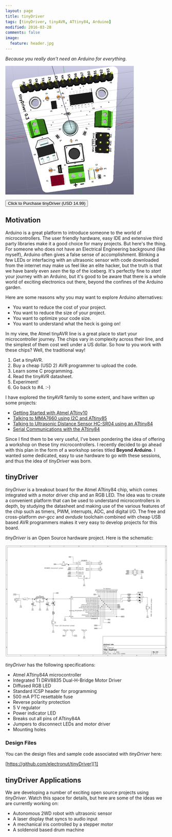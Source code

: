 ```yaml
---
layout: page
title: tinyDriver
tags: [tinyDriver, tinyAVR, ATtiny84, Arduino]
modified: 2016-03-28
comments: false
image:
  feature: header.jpg
---
```


*Because you really don't need an Arduino for everything.*

![](tinyDriver.png)

<form action="https://www.crowdsupply.com/electronut/snapvcc">
  <input type="submit" value="Click to Purchase tinyDriver (USD 14.99)">
</form>

## Motivation

Arduino is a great platform to introduce someone to the world of 
microcontrollers. The user friendly hardware, easy IDE and extensive 
third party libraries make it a good choice for many projects.
But here's the thing. For someone who does not have an Electrical 
Engineering background (like myself), Arduino often gives a false 
sense of accomplishment. Blinking a few LEDs or interfacing with an 
ultrasonic sensor with code downloaded 
from the internet may make us feel like an elite hacker, but the truth 
is that we have barely even *seen* the tip of the iceberg. 
It's perfectly fine to *start* your journey with an Arduino, but it's
good to be aware that there is a whole world of exciting electronics 
out there, beyond the confines of the Arduino garden.

Here are some reasons why you may want to explore Arduino 
alternatives:

- You want to reduce the cost of your project.
- You want to reduce the size of your project.
- You want to optimize your code size.
- You want to understand what the heck is going on!

In my view, the Atmel tinyAVR line is a great place to start your 
microcontroller journey. The chips vary in complexity across their line, 
and the simplest of them cost well under a US dollar. So how to you work 
with these chips? Well, the traditional way!

1. Get a tinyAVR.
2. Buy a cheap (USD 2) AVR programmer to upload the code.
3. Learn some C programming.
4. Read the tinyAVR datasheet.
5. Experiment!
6. Go back to #4. :-)

I have explored the tinyAVR family to some extent, and have written up 
some projects:

- [Getting Started with Atmel ATtiny10][1]
- [Talking to MMA7660 using I2C and ATtiny85][2]
- [Talking to Ultrasonic Distance Sensor HC-SR04 using an ATtiny84][3]
- [Serial Communications with the ATtiny84][4]

Since I find them to be very useful, I've been pondering the idea of
offering a workshop on these tiny microcontrollers.  I recently
decided to go ahead with this plan in the form of a workshop series
titled **Beyond Arduino**. I wanted some dedicated, easy to use
hardware to go with these sessions, and thus the idea of *tinyDriver*
was born.

## tinyDriver

*tinyDriver* is a breakout board for the Atmel ATtiny84 chip, which 
comes integrated with a motor driver chip and an RGB LED. The idea 
was to create a convenient platform that can be used to understand 
microcontrollers in depth, by studying the datasheet and making use of 
the various features of the chip such as timers, PWM, interrupts, ADC, 
and digital I/O. The free and cross-platform *avr-gcc* and *avrdude* 
toolchain combined with cheap USB based AVR programmers makes it very 
easy to develop projects for this board.

*tinyDriver* is an Open Source hardware project. Here is the schematic:

![tinyDriver Schematic](tinyDriverSch.png)

*tinyDriver* has the following specifications:
 
- Atmel ATtiny84A microcontroller
- Integrated TI DRV8835 Dual-H-Bridge Motor Driver
- Diffused RGB LED
- Standard ICSP header for programming
- 500 mA PTC resettable fuse
- Reverse polarity protection
- 5 V regulator
- Power indicator LED
- Breaks out all pins of ATtiny84A
- Jumpers to disconnect LEDs and motor driver 
- Mounting holes

### Design Files

You can the design files and sample code associated with *tinyDriver* here:

[https://github.com/electronut/tinyDriver][1]

## tinyDriver Applications

We are developing a number of exciting open source projects using
*tinyDriver*. Watch this space for details, but here are some of 
the ideas we are currently working on:

- Autonomous 2WD robot with ultrasonic sensor
- A laser display that syncs to audio input
- A mechanical iris controlled by a stepper motor
- A soldenoid based drum machine

[1]: http://electronut.in/attiny10-hello/
[2]: http://electronut.in/attiny85-mma7660/
[3]: http://electronut.in/talking-to-ultrasonic-distance-sensor-hc-sr04-using-an-attiny84/
[4]: http://electronut.in/serial-communications-with-the-attiny84/
[5]: https://github.com/electronut/tinyDriver
